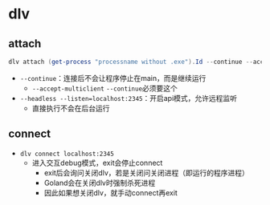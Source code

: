 # dlv
## attach
```powershell
dlv attach (get-process "processname without .exe").Id --continue --accept-multiclient --headless --listen=localhost:2345 --api-version=2
```
- `--continue`：连接后不会让程序停止在main，而是继续运行
	- `--accept-multiclient` `--continue`必须要这个
- `--headless --listen=localhost:2345`：开启api模式，允许远程监听
	- 直接执行不会在后台运行
## connect
- `dlv connect localhost:2345`
	- 进入交互debug模式，exit会停止connect
		- exit后会询问关闭dlv，若是关闭问关闭进程（即运行的程序进程）
		- Goland会在关闭dlv时强制杀死进程
		- 因此如果想关闭dlv，就手动connect再exit
